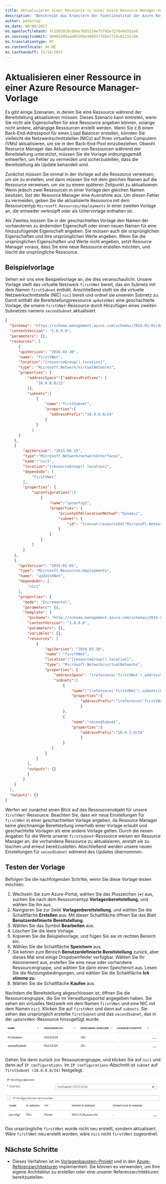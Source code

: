 ```yaml
---
title: Aktualisieren einer Ressource in einer Azure Resource Manager-Vorlage
description: "Beschreibt das Erweitern der Funktionalität der Azure Resource Manager-Vorlagen für das Aktualisieren einer Ressource."
author: petertay
ms.date: 06/09/2017
ms.openlocfilehash: fc2565819c66ee7695224ef5793e7276e6e552e0
ms.sourcegitcommit: b0482d49aab0526be386837702e7724c61232c60
ms.translationtype: HT
ms.contentlocale: de-DE
ms.lasthandoff: 11/14/2017
---
```

# <a name="update-a-resource-in-an-azure-resource-manager-template"></a>Aktualisieren einer Ressource in einer Azure Resource Manager-Vorlage

Es gibt einige Szenarien, in denen Sie eine Ressource während der Bereitstellung aktualisieren müssen. Dieses Szenario kann eintreten, wenn Sie nicht alle Eigenschaften für eine Ressource angeben können, solange nicht andere, abhängige Ressourcen erstellt werden. Wenn Sie z.B einen Back-End-Adresspool für einen Load Balancer erstellen, könnten Sie vielleicht die Netzwerkschnittstellen (NICs) auf Ihren virtuellen Computern (VMs) aktualisieren, um sie in den Back-End-Pool einzubeziehen. Obwohl Resource Manager das Aktualisieren von Ressourcen während der Bereitstellung unterstützt, müssen Sie die Vorlage ordnungsgemäß entwerfen, um Fehler zu vermeiden und sicherzustellen, dass die Bereitstellung als Update behandelt wird.

Zunächst müssen Sie einmal in der Vorlage auf die Ressource verweisen, um sie zu erstellen, und dann müssen Sie mit dem gleichen Namen auf die Ressource verweisen, um sie zu einem späteren Zeitpunkt zu aktualisieren. Wenn jedoch zwei Ressourcen in einer Vorlage den gleichen Namen besitzen, löst der Resource Manager eine Ausnahme aus. Um diesen Fehler zu vermeiden, geben Sie die aktualisierte Ressource mit dem Ressourcentyp `Microsoft.Resources/deployments` in einer zweiten Vorlage an, die entweder verknüpft oder als Untervorlage enthalten ist.

Als Zweites müssen Sie in der geschachtelten Vorlage den Namen der vorhandenen zu ändernden Eigenschaft oder einen neuen Namen für eine hinzuzufügende Eigenschaft angeben. Sie müssen auch die ursprünglichen Eigenschaften und ihre ursprünglichen Werte angeben. Wenn Sie die ursprünglichen Eigenschaften und Werte nicht angeben, setzt Resource Manager voraus, dass Sie eine neue Ressource erstellen möchten, und löscht die ursprüngliche Ressource.

## <a name="example-template"></a>Beispielvorlage

Sehen wir uns eine Beispielvorlage an, die dies veranschaulicht. Unsere Vorlage stellt das virtuelle Netzwerk `firstVNet` bereit, das ein Subnetz mit dem Namen `firstSubnet` enthält. Anschließend stellt sie die virtuelle Netzwerkschnittstelle (NIC) `nic1` bereit und ordnet sie unserem Subnetz zu. Damit enthält die Bereitstellungsressource `updateVNet` eine geschachtelte Vorlage, die unsere `firstVNet`-Ressource durch Hinzufügen eines zweiten Subnetzes namens `secondSubnet` aktualisiert. 

```json
{
  "$schema": "https://schema.management.azure.com/schemas/2015-01-01/deploymentTemplate.json#",
  "contentVersion": "1.0.0.0",
  "parameters": {},
  "resources": [
      {
      "apiVersion": "2016-03-30",
      "name": "firstVNet",
      "location":"[resourceGroup().location]",
      "type": "Microsoft.Network/virtualNetworks",
      "properties": {
          "addressSpace":{"addressPrefixes": [
              "10.0.0.0/22"
          ]},
          "subnets":[              
              {
                  "name":"firstSubnet",
                  "properties":{
                    "addressPrefix":"10.0.0.0/24"
                  }
              }
            ]
      }
    },
    {
        "apiVersion": "2015-06-15",
        "type":"Microsoft.Network/networkInterfaces",
        "name":"nic1",
        "location":"[resourceGroup().location]",
        "dependsOn": [
            "firstVNet"
        ],
        "properties": {
            "ipConfigurations":[
                {
                    "name":"ipconfig1",
                    "properties": {
                        "privateIPAllocationMethod":"Dynamic",
                        "subnet": {
                            "id": "[concat(resourceId('Microsoft.Network/virtualNetworks','firstVNet'),'/subnets/firstSubnet')]"
                        }
                    }
                }
            ]
        }
    },
    {
      "apiVersion": "2015-01-01",
      "type": "Microsoft.Resources/deployments",
      "name": "updateVNet",
      "dependsOn": [
          "nic1"
      ],
      "properties": {
        "mode": "Incremental",
        "parameters": {},
        "template": {
          "$schema": "http://schema.management.azure.com/schemas/2015-01-01/deploymentTemplate.json#",
          "contentVersion": "1.0.0.0",
          "parameters": {},
          "variables": {},
          "resources": [
              {
                  "apiVersion": "2016-03-30",
                  "name": "firstVNet",
                  "location":"[resourceGroup().location]",
                  "type": "Microsoft.Network/virtualNetworks",
                  "properties": {
                      "addressSpace": "[reference('firstVNet').addressSpace]",
                      "subnets":[
                          {
                              "name":"[reference('firstVNet').subnets[0].name]",
                              "properties":{
                                  "addressPrefix":"[reference('firstVNet').subnets[0].properties.addressPrefix]"
                                  }
                          },
                          {
                              "name":"secondSubnet",
                              "properties":{
                                  "addressPrefix":"10.0.1.0/24"
                                  }
                          }
                     ]
                  }
              }
          ],
          "outputs": {}
          }
        }
    }
  ],
  "outputs": {}
}
```

Werfen wir zunächst einen Blick auf das Ressourcenobjekt für unsere `firstVNet`-Ressource. Beachten Sie, dass wir neue Einstellungen für `firstVNet` in einer geschachtelten Vorlage angeben, da Resource Manager keine gleichnamige Bereitstellung innerhalb einer Vorlage erlaubt und geschachtelte Vorlagen als eine andere Vorlage gelten. Durch die neuen Angaben für die Werte unserer `firstSubnet`-Ressource weisen wir Resource Manager an, die vorhandene Ressource zu aktualisieren, anstatt sie zu löschen und erneut bereitzustellen. Abschließend werden unsere neuen Einstellungen für `secondSubnet` während des Updates übernommen.

## <a name="try-the-template"></a>Testen der Vorlage

Befolgen Sie die nachfolgenden Schritte, wenn Sie diese Vorlage testen möchten:

1.  Wechseln Sie zum Azure-Portal, wählen Sie das Pluszeichen (**+**) aus, suchen Sie nach dem Ressourcentyp **Vorlagenbereitstellung**, und wählen Sie ihn aus.
2.  Navigieren Sie zur Seite **Vorlagenbereitstellung**, und wählen Sie die Schaltfläche **Erstellen** aus. Mit dieser Schaltfläche öffnen Sie das Blatt **Benutzerdefinierte Bereitstellung**.
3.  Wählen Sie das Symbol **Bearbeiten** aus.
4.  Löschen Sie die leere Vorlage.
5.  Kopieren Sie die Beispielvorlage, und fügen Sie sie im rechten Bereich ein.
6.  Wählen Sie die Schaltfläche **Speichern** aus.
7.  Sie kehren zum Bereich **Benutzerdefinierte Bereitstellung** zurück, aber dieses Mal sind einige Dropdownfelder verfügbar. Wählen Sie Ihr Abonnement aus, erstellen Sie eine neue oder vorhandene Ressourcengruppe, und wählen Sie dann einen Speicherort aus. Lesen Sie die Nutzungsbedingungen, und wählen Sie die Schaltfläche **Ich stimme zu**.
8.  Wählen Sie die Schaltfläche **Kaufen** aus.

Nachdem die Bereitstellung abgeschlossen ist, öffnen Sie die Ressourcengruppe, die Sie im Verwaltungsportal angegeben haben. Sie sehen ein virtuelles Netzwerk mit dem Namen `firstVNet` und eine NIC mit dem Namen `nic1`. Klicken Sie auf `firstVNet` und dann auf `subnets`. Sie sehen das ursprünglich erstellte `firstSubnet` und das `secondSubnet`, das in der `updateVNet`-Ressource hinzugefügt wurde. 

![Ursprüngliches Subnetz und aktualisiertes Subnetz](../_images/firstVNet-subnets.png)

Gehen Sie dann zurück zur Ressourcengruppe, und klicken Sie auf `nic1` und dann auf `IP configurations`. Im `IP configurations`-Abschnitt ist `subnet` auf `firstSubnet (10.0.0.0/24)` festgelegt. 

![IP-Konfigurationseinstellungen für nic1](../_images/nic1-ipconfigurations.png)

Das ursprüngliche `firstVNet` wurde nicht neu erstellt, sondern aktualisiert. Wäre `firstVNet` neu erstellt worden, wäre `nic1` nicht `firstVNet` zugeordnet.

## <a name="next-steps"></a>Nächste Schritte

* Dieses Verfahren ist im [Vorlagenbaustein-Projekt](https://github.com/mspnp/template-building-blocks) und in den [Azure-Referenzarchitekturen](/azure/architecture/reference-architectures/) implementiert. Sie können es verwenden, um Ihre eigene Architektur zu erstellen oder eine unserer Referenzarchitekturen bereitzustellen.
